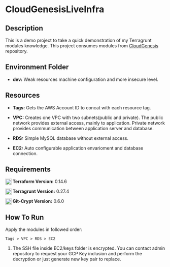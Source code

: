 # CloudGenesisLiveInfra

## Description

This is a demo project to take a quick demonstration of my Terragrunt modules knowledge. This project consumes modules from [CloudGenesis](https://github.com/marquesmateus93/CloudGenesis) repository.

## Environment Folder

- **dev:** Weak resources machine configuration and more insecure level.

## Resources

- **Tags:** Gets the AWS Account ID to concat with each resource tag.

- **VPC:** Creates one VPC with two subnets(public and private). The public network provides external access, mainly to application. Private network provides communication between application server and database.

- **RDS:** Simple MySQL database without external access.

- **EC2:** Auto configurable application envarioment and database connection.

## Requirements

<img align="left" height="20px" width="20px" alt="Warpnet" src="https://symbols.getvecta.com/stencil_97/45_terraform-icon.0fedccc574.png"/> **Terraform Version:** 0.14.6

<img align="left" height="20px" width="20px" alt="Warpnet" src="https://files.helpdocs.io/kw8ldg1itf/other/1618866969753/terragrunt.png"/> **Terragrunt Version:** 0.27.4

<img align="left" height="20px" width="20px" alt="Warpnet" src="https://cdn-icons-png.flaticon.com/512/2089/2089795.png"/> **Git-Crypt Version:** 0.6.0
## How To Run

Apply the modules in followed order:
```
Tags > VPC > RDS > EC2
```
1. The SSH file inside EC2/keys folder is encrypted. You can contact admin repository  to request your GCP Key inclusion and perform the decryption  or just generate new key pair to replace.